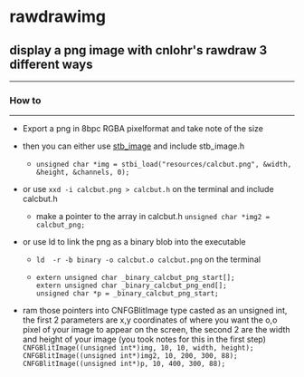# rawdrawimg

## display a png image with cnlohr's rawdraw 3 different ways
-----------------------------------------------
### How to
--------------
* Export a png in 8bpc RGBA pixelformat and take note of the size

* then you can either use [stb_image](https://github.com/nothings/stb) and include stb_image.h
  - `unsigned char *img = stbi_load("resources/calcbut.png", &width, &height, &channels, 0);`

* or use `xxd -i calcbut.png > calcbut.h` on the terminal and include calcbut.h
  - make a pointer to the array in calcbut.h
    `unsigned char *img2 = calcbut_png;`

* or use ld to link the png as a binary blob into the executable
  - `ld  -r -b binary -o calcbut.o calcbut.png` on the terminal

  -  ```
     extern unsigned char _binary_calcbut_png_start[];
     extern unsigned char _binary_calcbut_png_end[];
     unsigned char *p = _binary_calcbut_png_start;
     ```

* ram those pointers into CNFGBlitImage type casted as an unsigned int, the first 2 parameters   are x,y coordinates of where you want the o,o pixel of your image to appear on the screen, the second 2 are the width and height of your image (you took notes for this in the first step)
        ```
		CNFGBlitImage((unsigned int*)img, 10, 10, width, height);
		CNFGBlitImage((unsigned int*)img2, 10, 200, 300, 88);
		CNFGBlitImage((unsigned int*)p, 10, 400, 300, 88);
        ```
